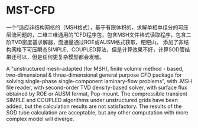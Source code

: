 # MST-CFD
一个“适应非结构网格的（MSH格式），基于有限体积的，求解单相单组分的可压层流问题的，二维三维通用的”CFD程序包，包含MSH文件格式读取程序，包含二阶TVD密度基求解器，面通量通过ROE或AUSM格式获取，粑粑山。
添加了非结构网格下可压瞬态SIMPLE、COUPLED算法，但是计算效果不好，计算SOD管结果还可以，但是任何更复杂模型都会发散。

A "unstructured mesh-adapted (for MSH), finite volume method - based, two-dimensional & three-dimensional general purpose CFD package for solving single-phase single-component laminary-flow problems", with .MSH file  reader, with second-order TVD density-based solver, with surface flux obtained by ROE or AUSM format, Pop-mount.
The compressible transient SIMPLE and COUPLED algorithms under unstructured grids have been added, but the calculation results are not satisfactory. The results of the SOD tube calculation are acceptable, but any other computation with more complex model will diverge.


